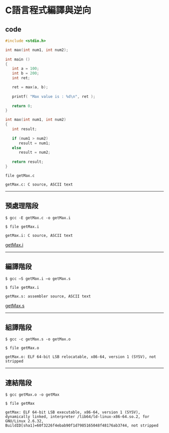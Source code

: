 # C語言程式編譯與逆向

## code
```c
#include <stdio.h>

int max(int num1, int num2);
 
int main ()
{
   int a = 100;
   int b = 200;
   int ret;

   ret = max(a, b);
 
   printf( "Max value is : %d\n", ret );
 
   return 0;
}

int max(int num1, int num2) 
{
   int result;
 
   if (num1 > num2)
      result = num1;
   else
      result = num2;
 
   return result; 
}
```

`file getMax.c`

```
getMax.c: C source, ASCII text
```

---
## 預處理階段

`$ gcc -E getMax.c -o getMax.i`

`$ file getMax.i`

```
getMax.i: C source, ASCII text
```

[getMax.i](/Reverse/getMax.i)

---
## 編譯階段


`$ gcc –S getMax.i –o getMax.s`

`$ file getMax.i`

```
getMax.s: assembler source, ASCII text
```

[getMax.s](/Reverse/getMax.s)

---
## 組譯階段

`$ gcc -c getMax.s -o getMax.o`

`$ file getMax.o`

```
getMax.o: ELF 64-bit LSB relocatable, x86-64, version 1 (SYSV), not stripped
```

---
## 連結階段

`$ gcc getMax.o -o getMax`

`$ file getMax`

```
getMax: ELF 64-bit LSB executable, x86-64, version 1 (SYSV), dynamically linked, interpreter /lib64/ld-linux-x86-64.so.2, for GNU/Linux 2.6.32, BuildID[sha1]=60f3226f4ebab90f1d7985165048f48176ab3744, not stripped
```
